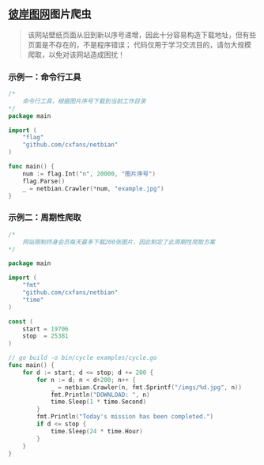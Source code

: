 ## [彼岸图网](http://pic.netbian.com/)图片爬虫

> 该网站壁纸页面从旧到新以序号递增，因此十分容易构造下载地址，但有些页面是不存在的，不是程序错误；
代码仅用于学习交流目的，请勿大规模爬取，以免对该网站造成困扰！


### 示例一：命令行工具

```go
/*
	命令行工具，根据图片序号下载到当前工作目录
*/
package main

import (
	"flag"
	"github.com/cxfans/netbian"
)

func main() {
	num := flag.Int("n", 20000, "图片序号")
	flag.Parse()
	_ = netbian.Crawler(*num, "example.jpg")
}
```

### 示例二：周期性爬取

```go
/*
	网站限制终身会员每天最多下载200张图片，因此制定了此周期性爬取方案
*/

package main

import (
	"fmt"
	"github.com/cxfans/netbian"
	"time"
)

const (
	start = 19706
	stop  = 25381
)

// go build -o bin/cycle examples/cycle.go
func main() {
	for d := start; d <= stop; d += 200 {
		for n := d; n < d+200; n++ {
			_ = netbian.Crawler(n, fmt.Sprintf("/imgs/%d.jpg", n))
			fmt.Println("DOWNLOAD: ", n)
			time.Sleep(1 * time.Second)
		}
		fmt.Println("Today's mission has been completed.")
		if d <= stop {
			time.Sleep(24 * time.Hour)
		}
	}
}
```
